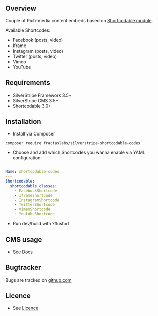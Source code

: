 ## Overview
Couple of Rich-media content embeds based on [Shortcodable module](https://github.com/sheadawson/silverstripe-shortcodable/).

Available Shortcodes:
 * Facebook (posts, video)
 * Iframe
 * Instagram (posts, video)
 * Twitter (posts, video)
 * Vimeo
 * YouTube


## Requirements
 * SilverStripe Framework 3.5+
 * SilverStripe CMS 3.5+
 * Shortcodable 3.0+


## Installation
 * Install via Composer
```
composer require fractaslabs/silverstripe-shortcodable-codes
```
 * Choose and add which Shortcodes you wanna enable via YAML configuration:
```yaml
---
Name: shortcodable-codes
---
Shortcodable:
  shortcodable_classes:
    - FacebookShortcode
    - IframeShortcode
    - InstagramShortcode
    - TwitterShortcode
    - VimeoShortcode
    - YoutubeShortcode
```
 * Run dev/build with ?flush=1


## CMS usage
 * See [Docs](https://github.com/fractaslabs/silverstripe-shortcodable-codes/docs/en/userguide.md)


## Bugtracker
Bugs are tracked on [github.com](https://github.com/fractaslabs/silverstripe-shortcodable-codes/issues)


## Licence
 * See [Licence](https://github.com/fractaslabs/silverstripe-shortcodable-codes/blob/3.0/LICENSE)
